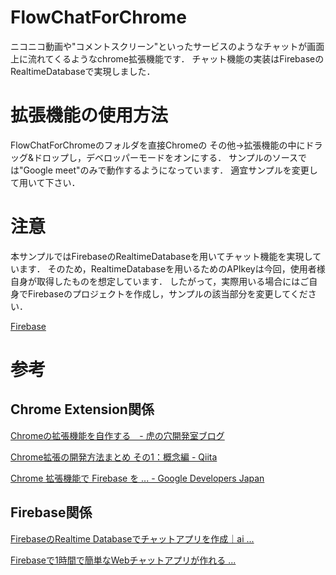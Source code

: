 # FlowChatForChrome
ニコニコ動画や"コメントスクリーン"といったサービスのようなチャットが画面上に流れてくるようなchrome拡張機能です．
チャット機能の実装はFirebaseのRealtimeDatabaseで実現しました．

# 拡張機能の使用方法
FlowChatForChromeのフォルダを直接Chromeの
その他->拡張機能の中にドラッグ&ドロップし，デベロッパーモードをオンにする．
サンプルのソースでは"Google meet"のみで動作するようになっています．
適宜サンプルを変更して用いて下さい．

# 注意
本サンプルではFirebaseのRealtimeDatabaseを用いてチャット機能を実現しています．
そのため，RealtimeDatabaseを用いるためのAPIkeyは今回，使用者様自身が取得したものを想定しています．
したがって，実際用いる場合にはご自身でFirebaseのプロジェクトを作成し，サンプルの該当部分を変更してください．

[Firebase](https://firebase.google.com/)

# 参考
## Chrome Extension関係
[Chromeの拡張機能を自作する　- 虎の穴開発室ブログ](https://toranoana-lab.hatenablog.com/entry/2020/04/23/174421)

[Chrome拡張の開発方法まとめ その1：概念編 - Qiita](https://qiita.com/k7a/items/26d7a22233ecdf48fed8)

[Chrome 拡張機能で Firebase を ... - Google Developers Japan](https://developers-jp.googleblog.com/2016/09/how-to-use-firebase-in-chrome-extension.html)

## Firebase関係
[FirebaseのRealtime Databaseでチャットアプリを作成｜ai ...](https://note.com/airis0/n/n807f2e7cabea)

[Firebaseで1時間で簡単なWebチャットアプリが作れる ...](https://qiita.com/taketakekaho/items/52b7c196ddbd4cb3c968)


